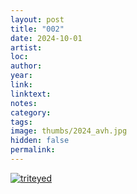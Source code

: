 ```yaml
---
layout: post
title: "002"
date: 2024-10-01
artist: 
loc: 
author: 
year: 
link: 
linktext: 
notes: 
category: 
tags: 
image: thumbs/2024_avh.jpg
hidden: false
permalink:
---
```





<div class="post_image">
	<a href="{{ site.baseurl }}/images/posts/2024_shop/001.jpg" target="_blank">
	<img src="{{ site.baseurl }}/images/posts/2024_shop/001.jpg" alt="triteyed"></a>
</div>


